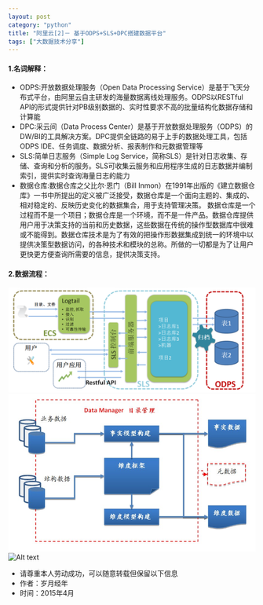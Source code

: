 ```yaml
---
layout: post
category: "python"
title: "阿里云[2]－ 基于ODPS+SLS+DPC搭建数据平台"
tags: ["大数据技术分享"]
---
```


#### 1.名词解释：
- ODPS:开放数据处理服务（Open Data Processing Service）是基于飞天分布式平台，由阿里云自主研发的海量数据离线处理服务。ODPS以RESTful API的形式提供针对PB级别数据的、实时性要求不高的批量结构化数据存储和计算能
- DPC:采云间（Data Process Center）是基于开放数据处理服务（ODPS）的DW/BI的工具解决方案。DPC提供全链路的易于上手的数据处理工具，包括ODPS IDE、任务调度、数据分析、报表制作和元数据管理等
- SLS:简单日志服务（Simple Log Service，简称SLS）是针对日志收集、存储、查询和分析的服务。SLS可收集云服务和应用程序生成的日志数据并编制索引，提供实时查询海量日志的能力
- 数据仓库:数据仓库之父比尔·恩门（Bill Inmon）在1991年出版的《建立数据仓库》一书中所提出的定义被广泛接受，数据仓库是一个面向主题的、集成的、相对稳定的、反映历史变化的数据集合，用于支持管理决策。 数据仓库是一个过程而不是一个项目；数据仓库是一个环境，而不是一件产品。数据仓库提供用户用于决策支持的当前和历史数据，这些数据在传统的操作型数据库中很难或不能得到。数据仓库技术是为了有效的把操作形数据集成到统一的环境中以提供决策型数据访问，的各种技术和模块的总称。所做的一切都是为了让用户更快更方便查询所需要的信息，提供决策支持。


#### 2.数据流程：
![Alt text](/images/product-relation.png)
<br>
![Alt text](/images/product-marts.jpg)
<br>
![Alt text](/images/dw.svg)

>
- 请尊重本人劳动成功，可以随意转载但保留以下信息 
- 作者：岁月经年 
- 时间：2015年4月
